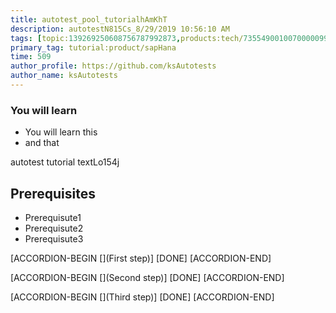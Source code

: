 ```yaml
---
title: autotest_pool_tutorialhAmKhT
description: autotestN815Cs_8/29/2019 10:56:10 AM
tags: [topic:139269250608756787992873,products:tech/73554900100700000996,tutorial:experience/advanced]
primary_tag: tutorial:product/sapHana
time: 509
author_profile: https://github.com/ksAutotests
author_name: ksAutotests
---
```

### You will learn
- You will learn this
- and that

autotest tutorial textLo154j

## Prerequisites
- Prerequisute1
- Prerequisute2
- Prerequisute3

[ACCORDION-BEGIN [](First step)]
[DONE]
[ACCORDION-END]

[ACCORDION-BEGIN [](Second step)]
[DONE]
[ACCORDION-END]

[ACCORDION-BEGIN [](Third step)]
[DONE]
[ACCORDION-END]

